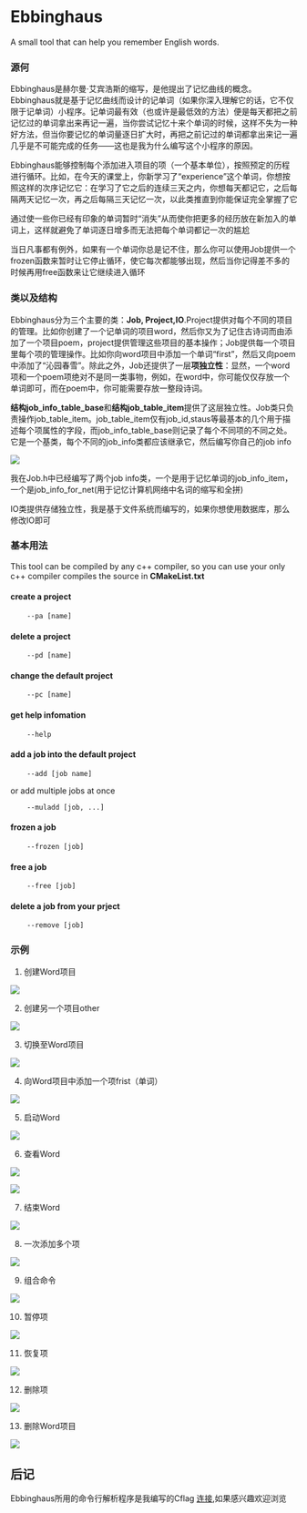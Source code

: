 # Ebbinghaus
 A small tool that can help you remember English words.


### 源何

Ebbinghaus是赫尔曼·艾宾浩斯的缩写，是他提出了记忆曲线的概念。Ebbinghaus就是基于记忆曲线而设计的记单词（如果你深入理解它的话，它不仅限于记单词）小程序。记单词最有效（也或许是最低效的方法）便是每天都把之前记忆过的单词拿出来再记一遍，当你尝试记忆十来个单词的时候，这样不失为一种好方法，但当你要记忆的单词量逐日扩大时，再把之前记过的单词都拿出来记一遍几乎是不可能完成的任务——这也是我为什么编写这个小程序的原因。

Ebbinghaus能够控制每个添加进入项目的项（一个基本单位），按照预定的历程进行循环。比如，在今天的课堂上，你新学习了“experience”这个单词，你想按照这样的次序记忆它：在学习了它之后的连续三天之内，你想每天都记它，之后每隔两天记忆一次，再之后每隔三天记忆一次，以此类推直到你能保证完全掌握了它

通过使一些你已经有印象的单词暂时“消失”从而使你把更多的经历放在新加入的单词上，这样就避免了单词逐日增多而无法把每个单词都记一次的尴尬

当日凡事都有例外，如果有一个单词你总是记不住，那么你可以使用Job提供一个frozen函数来暂时让它停止循环，使它每次都能够出现，然后当你记得差不多的时候再用free函数来让它继续进入循环

### 类以及结构

Ebbinghaus分为三个主要的类：**Job, Project,IO**.Project提供对每个不同的项目的管理。比如你创建了一个记单词的项目word，然后你又为了记住古诗词而由添加了一个项目poem，project提供管理这些项目的基本操作；Job提供每一个项目里每个项的管理操作。比如你向word项目中添加一个单词“first”，然后又向poem中添加了“沁园春雪”。除此之外，Job还提供了一层**项独立性**：显然，一个word项和一个poem项绝对不是同一类事物，例如，在word中，你可能仅仅存放一个单词即可，而在poem中，你可能需要存放一整段诗词。

**结构job\_info\_table\_base**和**结构job\_table\_item**提供了这层独立性。Job类只负责操作job\_table\_item。job\_table\_item仅有job\_id,staus等最基本的几个用于描述每个项属性的字段，而job\_info\_table\_base则记录了每个不同项的不同之处。它是一个基类，每个不同的job\_info类都应该继承它，然后编写你自己的job info

![](https://raw.githubusercontent.com/TongChuanLiudehua/Ebbinghaus/master/dir/ebb/cengci.PNG)

我在Job.h中已经编写了两个job info类，一个是用于记忆单词的job\_info\_item，一个是job\_info\_for\_net(用于记忆计算机网络中名词的缩写和全拼)

IO类提供存储独立性，我是基于文件系统而编写的，如果你想使用数据库，那么修改IO即可


### 基本用法

This tool can be compiled by any c++ compiler, so you can use your only c++ compiler compiles the source in **CMakeList.txt**

#### create a project

        --pa [name]

#### delete a project
        --pd [name]

#### change the default project

        --pc [name]

#### get help infomation

        --help

#### add a job into the default project

        --add [job name]

or add multiple jobs at once 

        --muladd [job, ...]
#### frozen a job
		--frozen [job]
#### free a job
		--free [job]
#### delete a job from your prject
		--remove [job]

### 示例

1. 创建Word项目

![](https://raw.githubusercontent.com/TongChuanLiudehua/Ebbinghaus/master/dir/ebb/createpro.PNG)

2. 创建另一个项目other

![](https://raw.githubusercontent.com/TongChuanLiudehua/Ebbinghaus/master/dir/ebb/createproother.PNG)

3. 切换至Word项目

![](https://raw.githubusercontent.com/TongChuanLiudehua/Ebbinghaus/master/dir/ebb/changepro.PNG)

4. 向Word项目中添加一个项frist（单词）

![](https://raw.githubusercontent.com/TongChuanLiudehua/Ebbinghaus/master/dir/ebb/add.PNG)

5. 启动Word

![](https://raw.githubusercontent.com/TongChuanLiudehua/Ebbinghaus/master/dir/ebb/start.PNG)

6. 查看Word

![](https://raw.githubusercontent.com/TongChuanLiudehua/Ebbinghaus/master/dir/ebb/look.PNG)

![](https://raw.githubusercontent.com/TongChuanLiudehua/Ebbinghaus/master/dir/ebb/look2.PNG)

7. 结束Word

![](https://raw.githubusercontent.com/TongChuanLiudehua/Ebbinghaus/master/dir/ebb/done.PNG)

8. 一次添加多个项

![](https://raw.githubusercontent.com/TongChuanLiudehua/Ebbinghaus/master/dir/ebb/muladd.PNG)

9. 组合命令

![](https://raw.githubusercontent.com/TongChuanLiudehua/Ebbinghaus/master/dir/ebb/组合.PNG)

10. 暂停项

![](https://raw.githubusercontent.com/TongChuanLiudehua/Ebbinghaus/master/dir/ebb/frozen.PNG)

11. 恢复项

![](https://raw.githubusercontent.com/TongChuanLiudehua/Ebbinghaus/master/dir/ebb/free.PNG)

12. 删除项

![](https://raw.githubusercontent.com/TongChuanLiudehua/Ebbinghaus/master/dir/ebb/remove.PNG)

13. 删除Word项目

![](https://raw.githubusercontent.com/TongChuanLiudehua/Ebbinghaus/master/dir/ebb/deletepro.PNG)

## 后记

Ebbinghaus所用的命令行解析程序是我编写的Cflag [连接](),如果感兴趣欢迎浏览
